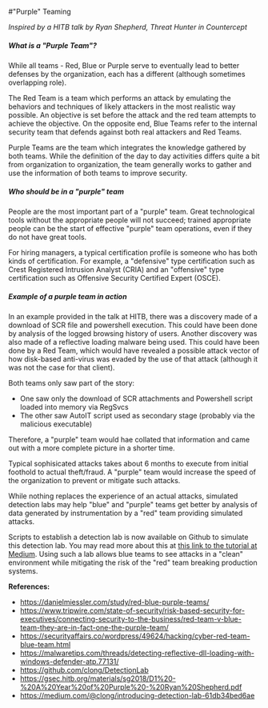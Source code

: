 #"Purple" Teaming

_Inspired by a HITB talk by Ryan Shepherd, Threat Hunter in Countercept_

##### What is a "Purple Team"?
While all teams - Red, Blue or Purple serve to eventually lead to better defenses by the organization, each has a different (although sometimes overlapping role).

The Red Team is a team which performs an attack by emulating the behaviors and techniques of likely attackers in the most realistic way possible. An objective is set before the attack and the red team attempts to achieve the objective. On the opposite end, Blue Teams refer to the internal security team that defends against both real attackers and Red Teams.

Purple Teams are the team which integrates the knowledge gathered by both teams. While the definition of the day to day activities differs quite a bit from organization to organization, the team generally works to gather and use the information of both teams to improve security.

##### Who should be in a "purple" team

People are the most important part of a "purple" team. Great technological tools without the appropriate people will not succeed; trained appropriate people can be the start of effective "purple" team operations, even if they do not have great tools.

For hiring managers, a typical certification profile is someone who has both kinds of certification. For example, a "defensive" type certification such as Crest Registered Intrusion Analyst (CRIA) and an "offensive" type certification such as Offensive Security Certified Expert (OSCE).

##### Example of a purple team in action

In an example provided in the talk at HITB, there was a discovery made of a download of SCR file and powershell execution. This could have been done by analysis of the logged browsing history of users. Another discovery was also made of a reflective loading malware being used. This could have been done by a Red Team, which would have revealed a possible attack vector of how disk-based anti-virus was evaded by the use of that attack (although it was not the case for that client).

Both teams only saw part of the story:

* One saw only the download of SCR attachments and Powershell script loaded into memory via RegSvcs
* The other saw AutoIT script used as secondary stage (probably via the malicious executable)

Therefore, a "purple" team would hae collated that information and came out with a more complete picture in a shorter time.

Typical sophisicated attacks takes about 6 months to execute from initial foothold to actual theft/fraud. A "purple" team would increase the speed of the organization to prevent or mitigate such attacks.

While nothing replaces the experience of an actual attacks, simulated detection labs may help "blue" and "purple" teams get better by analysis of data generated by instrumentation by a "red" team providing simulated attacks.  

Scripts to establish a detection lab is now available on Github to simulate this detection lab. You may read more about this at [this link to the tutorial at Medium](https://medium.com/@clong/introducing-detection-lab-61db34bed6ae). Using such a lab allows blue teams to see attacks in a "clean" environment while mitigating the risk of the "red" team breaking production systems. 

__References:__ 

* https://danielmiessler.com/study/red-blue-purple-teams/
* https://www.tripwire.com/state-of-security/risk-based-security-for-executives/connecting-security-to-the-business/red-team-v-blue-team-they-are-in-fact-one-the-purple-team/
* https://securityaffairs.co/wordpress/49624/hacking/cyber-red-team-blue-team.html
* https://malwaretips.com/threads/detecting-reflective-dll-loading-with-windows-defender-atp.77131/
* https://github.com/clong/DetectionLab
* https://gsec.hitb.org/materials/sg2018/D1%20-%20A%20Year%20of%20Purple%20-%20Ryan%20Shepherd.pdf
* https://medium.com/@clong/introducing-detection-lab-61db34bed6ae
